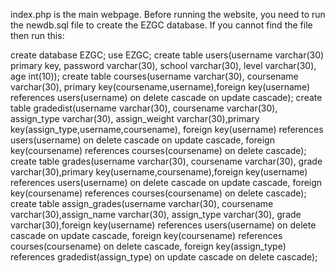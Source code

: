 index.php is the main webpage. 
Before running the website, you need to run the newdb.sql file to create the EZGC database. If you cannot find the file then run this:

create database EZGC;
use EZGC;
create table users(username varchar(30) primary key, password varchar(30), school varchar(30), level varchar(30), age int(10));
create table courses(username varchar(30), coursename varchar(30), primary key(coursename,username),foreign key(username) references users(username) on delete cascade on update cascade);
create table gradedist(username varchar(30), coursename varchar(30), assign_type varchar(30), assign_weight varchar(30),primary key(assign_type,username,coursename), foreign key(username) references users(username) on delete cascade on update cascade, foreign key(coursename) references courses(coursename) on delete cascade);
create table grades(username varchar(30), coursename varchar(30), grade varchar(30),primary key(username,coursename),foreign key(username) references users(username) on delete cascade on update cascade, foreign key(coursename) references courses(coursename) on delete cascade);
create table assign_grades(username varchar(30), coursename varchar(30),assign_name varchar(30), assign_type varchar(30), grade varchar(30),foreign key(username) references users(username) on delete cascade on update cascade, foreign key(coursename) references courses(coursename) on delete cascade, foreign key(assign_type) references gradedist(assign_type) on update cascade on delete cascade); 
